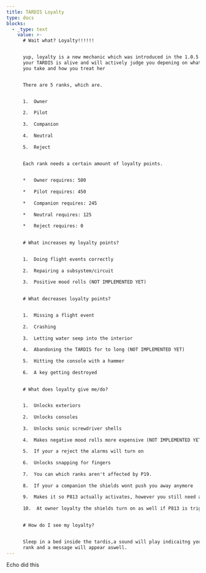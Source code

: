 ```yaml
---
title: TARDIS Loyalty
type: docs
blocks:
  - _type: text
    value: >-
      # Wait what? Loyalty!!!!!!


      yup, loyalty is a new mechanic which was introduced in the 1.0.5 update,
      your TARDIS is alive and will actively judge you depening on what actions
      you take and how you treat her


      There are 5 ranks, which are.


      1.  Owner
          
      2.  Pilot
          
      3.  Companion
          
      4.  Neutral
          
      5.  Reject
          

      Each rank needs a certain amount of loyalty points.


      *   Owner requires: 500
          
      *   Pilot requires: 450
          
      *   Companion requires: 245
          
      *   Neutral requires: 125
          
      *   Reject requires: 0
          

      # What increases my loyalty points?


      1.  Doing flight events correctly
          
      2.  Repairing a subsystem/circuit
          
      3.  Positive mood rolls (NOT IMPLEMENTED YET)
          

      # What decreases loyalty points?


      1.  Missing a flight event
          
      2.  Crashing
          
      3.  Letting water seep into the interior
          
      4.  Abandoning the TARDIS for to long (NOT IMPLEMENTED YET)
          
      5.  Hitting the console with a hammer
          
      6.  A key getting destroyed
          

      # What does loyalty give me/do?


      1.  Unlocks exteriors
          
      2.  Unlocks consoles
          
      3.  Unlocks sonic screwdriver shells
          
      4.  Makes negative mood rolls more expensive (NOT IMPLEMENTED YET)
          
      5.  If your a reject the alarms will turn on
          
      6.  Unlocks snapping for fingers
          
      7.  You can which ranks aren't affected by P19.
          
      8.  If your a companion the shields wont push you away anymore
          
      9.  Makes it so P813 actually activates, however you still need a key
          
      10.  At owner loyalty the shields turn on as well if P813 is triggered.
          

      # How do I see my loyalty?


      Sleep in a bed inside the tardis,a sound will play indicaitng your loyalty
      rank and a message will appear aswell.
---
```

Echo did this